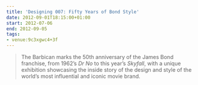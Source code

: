 ```yaml
---
title: 'Designing 007: Fifty Years of Bond Style'
date: 2012-09-01T18:15:00+01:00
start: 2012-07-06
end: 2012-09-05
tags:
- venue:9c3xgwc4+3f
---
```

> The Barbican marks the 50th anniversary of the James Bond franchise, from 1962’s <cite>Dr No</cite> to this year’s <cite>Skyfall</cite>, with a unique exhibition showcasing the inside story of the design and style of the world’s most influential and iconic movie brand.
